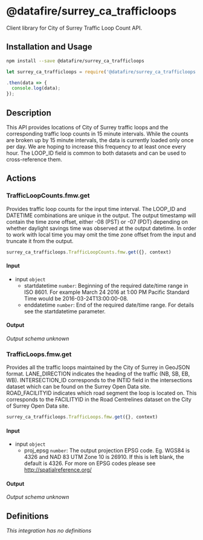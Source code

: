 # @datafire/surrey_ca_trafficloops

Client library for City of Surrey Traffic Loop Count API.

## Installation and Usage
```bash
npm install --save @datafire/surrey_ca_trafficloops
```
```js
let surrey_ca_trafficloops = require('@datafire/surrey_ca_trafficloops').create();

.then(data => {
  console.log(data);
});
```

## Description

This API provides locations of City of Surrey traffic loops and the corresponding traffic loop counts in 15 minute intervals. While the counts are broken up by 15 minute intervals, the data is currently loaded only once per day.  We are hoping to increase this frequency to at least once every hour. The LOOP_ID field is common to both datasets and can be used to cross-reference them.

## Actions

### TrafficLoopCounts.fmw.get
Provides traffic loop counts for the input time interval. The LOOP_ID and DATETIME combinations are unique in the output. The output timestamp will contain the time zone offset, either -08 (PST) or -07 (PDT) depending on whether daylight savings time was observed at the output datetime. In order to work with local time you may omit the time zone offset from the input and truncate it from the output.


```js
surrey_ca_trafficloops.TrafficLoopCounts.fmw.get({}, context)
```

#### Input
* input `object`
  * startdatetime `number`: Beginning of the required date/time range in ISO 8601. For example March 24 2016 at 1:00 PM Pacific Standard Time would be 2016-03-24T13:00:00-08.
  * enddatetime `number`: End of the required date/time range. For details see the startdatetime parameter.

#### Output
*Output schema unknown*

### TrafficLoops.fmw.get
Provides all the traffic loops maintained by the City of Surrey in GeoJSON format. LANE_DIRECTION indicates the heading of the traffic (NB, SB, EB, WB). INTERSECTION_ID corresponds to the INTID field in the intersections dataset which can be found on the Surrey Open Data site. ROAD_FACILITYID indicates which road segment the loop is located on.  This corresponds to the FACILITYID in the Road Centrelines dataset on the City of Surrey Open Data site.


```js
surrey_ca_trafficloops.TrafficLoops.fmw.get({}, context)
```

#### Input
* input `object`
  * proj_epsg `number`: The output projection EPSG code.  Eg. WGS84 is 4326 and NAD 83 UTM Zone 10 is 26910.  If this is left blank, the default is 4326.  For more on EPSG codes please see http://spatialreference.org/

#### Output
*Output schema unknown*



## Definitions

*This integration has no definitions*
